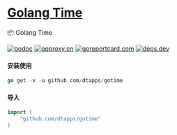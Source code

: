 <h1>
<a href="https://www.dtapp.net/">Golang Time</a>
</h1>

📦 Golang Time

[comment]: <> (go)
[![godoc](https://pkg.go.dev/badge/github.com/dtapps/gotime?status.svg)](https://pkg.go.dev/github.com/dtapps/gotime)
[![goproxy.cn](https://goproxy.cn/stats/github.com/dtapps/gotime/badges/download-count.svg)](https://goproxy.cn/stats/github.com/dtapps/gotime)
[![goreportcard.com](https://goreportcard.com/badge/github.com/dtapps/gotime)](https://goreportcard.com/report/github.com/dtapps/gotime)
[![deps.dev](https://img.shields.io/badge/deps-go-red.svg)](https://deps.dev/go/github.com/dtapps/gotime)

#### 安装使用

```go
go get -v -u github.com/dtapps/gotime
```

#### 导入

```go
import (
    "github.com/dtapps/gotime"
)
```